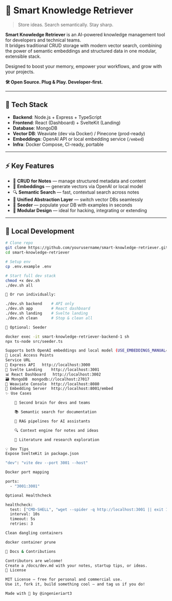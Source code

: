 # 🧠 Smart Knowledge Retriever

> Store ideas. Search semantically. Stay sharp.

**Smart Knowledge Retriever** is an AI-powered knowledge management tool for developers and technical teams.  
It bridges traditional CRUD storage with modern vector search, combining the power of semantic embeddings and structured data in one modular, extensible stack.

Designed to boost your memory, empower your workflows, and grow with your projects.

**🛠️ Open Source. Plug & Play. Developer-first.**

---

## 🚀 Tech Stack

- **Backend**: Node.js + Express + TypeScript  
- **Frontend**: React (Dashboard) + SvelteKit (Landing)  
- **Database**: MongoDB  
- **Vector DB**: Weaviate (dev via Docker) / Pinecone (prod-ready)  
- **Embeddings**: OpenAI API or local embedding service (`/embed`)  
- **Infra**: Docker Compose, CI-ready, portable

---

## ⚡ Key Features

- 📝 **CRUD for Notes** — manage structured metadata and content  
- 📐 **Embeddings** — generate vectors via OpenAI or local model  
- 🔍 **Semantic Search** — fast, contextual search across notes  
- 🧠 **Unified Abstraction Layer** — switch vector DBs seamlessly  
- 🌱 **Seeder** — populate your DB with examples in seconds  
- 🧰 **Modular Design** — ideal for hacking, integrating or extending

---

## 🧪 Local Development

```bash
# Clone repo
git clone https://github.com/yourusername/smart-knowledge-retriever.git
cd smart-knowledge-retriever

# Setup env
cp .env.example .env

# Start full dev stack
chmod +x dev.sh
./dev.sh all

🔧 Or run individually:

./dev.sh backend    # API only
./dev.sh app        # React dashboard
./dev.sh landing    # Svelte landing
./dev.sh clean      # Stop & clean all

🌱 Optional: Seeder

docker exec -it smart-knowledge-retriever-backend-1 sh
npx ts-node src/seeder.ts

Supports both OpenAI embeddings and local model (USE_EMBEDDINGS_MANUAL=true).
🔗 Local Access Points
Service	URL
🧠 Express API	http://localhost:3000
🎯 Svelte Landing	http://localhost:3001
📊 React Dashboard	http://localhost:3002
🗃️ MongoDB	mongodb://localhost:27017
📡 Weaviate Console	http://localhost:8080
🤖 Embedding Server	http://localhost:8001/embed
✨ Use Cases

    🧠 Second brain for devs and teams

    📚 Semantic search for documentation

    💬 RAG pipelines for AI assistants

    🔍 Context engine for notes and ideas

    🧾 Literature and research exploration

💡 Dev Tips
Expose SvelteKit in package.json

"dev": "vite dev --port 3001 --host"

Docker port mapping

ports:
  - "3001:3001"

Optional Healthcheck

healthcheck:
  test: ["CMD-SHELL", "wget --spider -q http://localhost:3001 || exit 1"]
  interval: 10s
  timeout: 5s
  retries: 3

Clean dangling containers

docker container prune

📄 Docs & Contributions

Contributors are welcome!
Create a /docs/dev.md with your notes, startup tips, or ideas.
🪪 License

MIT License — free for personal and commercial use.
Use it, fork it, build something cool — and tag us if you do!

Made with 🧠 by @ingenieriart3